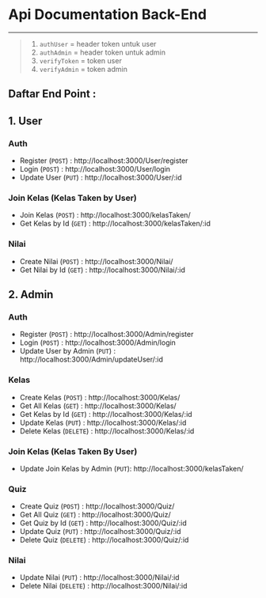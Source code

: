 # Api Documentation Back-End
---
> 1. `authUser` = header token untuk user
> 2. `authAdmin` = header token untuk admin
> 3. `verifyToken` = token user
> 4. `verifyAdmin` = token admin

## Daftar End Point :
## 1. User
### Auth
- Register (`POST`) : http://localhost:3000/User/register
- Login  (`POST`)   : http://localhost:3000/User/login
- Update User (`PUT`)    : http://localhost:3000/User/:id

### Join Kelas (Kelas Taken by User)
- Join Kelas (`POST`) : http://localhost:3000/kelasTaken/
- Get Kelas by Id (`GET`) : http://localhost:3000/kelasTaken/:id

### Nilai
- Create Nilai (`POST`) : http://localhost:3000/Nilai/
- Get Nilai by Id (`GET`) : http://localhost:3000/Nilai/:id

## 2. Admin

### Auth
- Register (`POST`) :  http://localhost:3000/Admin/register
- Login (`POST`) : http://localhost:3000/Admin/login
- Update User by Admin (`PUT`) : http://localhost:3000/Admin/updateUser/:id

### Kelas
- Create Kelas (`POST`) : http://localhost:3000/Kelas/
- Get All Kelas (`GET`) : http://localhost:3000/Kelas/
- Get Kelas by Id (`GET`) : http://localhost:3000/Kelas/:id
- Update Kelas (`PUT`) : http://localhost:3000/Kelas/:id
- Delete Kelas (`DELETE`) : http://localhost:3000/Kelas/:id

### Join Kelas (Kelas Taken By User)
- Update Join Kelas by Admin (`PUT`): http://localhost:3000/kelasTaken/

### Quiz
- Create Quiz (`POST`) : http://localhost:3000/Quiz/
- Get All Quiz (`GET`) : http://localhost:3000/Quiz/
- Get Quiz by Id (`GET`) : http://localhost:3000/Quiz/:id
- Update Quiz (`PUT`) : http://localhost:3000/Quiz/:id
- Delete Quiz (`DELETE`) : http://localhost:3000/Quiz/:id

### Nilai
- Update Nilai (`PUT`) : http://localhost:3000/Nilai/:id
- Delete Nilai (`DELETE`) : http://localhost:3000/Nilai/:id